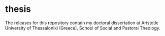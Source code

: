 # thesis
The releases for this repository contain my doctoral dissertation at Aristotle University of Thessaloniki (Greece), School of Social and Pastoral Theology.
